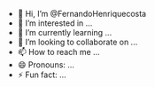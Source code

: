 - 👋 Hi, I’m @FernandoHenriquecosta
- 👀 I’m interested in ...
- 🌱 I’m currently learning ...
- 💞️ I’m looking to collaborate on ...
- 📫 How to reach me ...
- 😄 Pronouns: ...
- ⚡ Fun fact: ...

<!---
FernandoHenriquecosta/FernandoHenriquecosta is a ✨ special ✨ repository because its `README.md` (this file) appears on your GitHub profile.
You can click the Preview link to take a look at your changes.
--->
